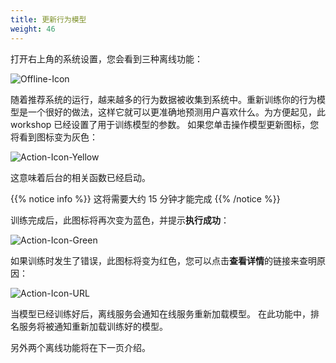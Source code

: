 ```yaml
---
title: 更新行为模型
weight: 46
---
```


打开右上角的系统设置，您会看到三种离线功能： 

![Offline-Icon](/images/offline-icon.png)

随着推荐系统的运行，越来越多的行为数据被收集到系统中。重新训练你的行为模型是一个很好的做法，这样它就可以更准确地预测用户喜欢什么。为方便起见，此 workshop 已经设置了用于训练模型的参数。 如果您单击操作模型更新图标，您将看到图标变为灰色： 

![Action-Icon-Yellow](/images/action-icon-gray.png)


这意味着后台的相关函数已经启动。 

{{% notice info %}}
这将需要大约 15 分钟才能完成 
{{% /notice %}}

训练完成后，此图标将再次变为蓝色，并提示**执行成功**： 

![Action-Icon-Green](/images/action-icon-green.png)

如果训练时发生了错误，此图标将变为红色，您可以点击**查看详情**的链接来查明原因： 

![Action-Icon-URL](/images/action-icon-url.png)

当模型已经训练好后，离线服务会通知在线服务重新加载模型。 在此功能中，排名服务将被通知重新加载训练好的模型。 

另外两个离线功能将在下一页介绍。 


